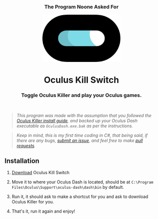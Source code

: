 <h3 align="center">The Program Noone Asked For</h3>
<p align="center">
    <img src="./icon.png" width="256px" />
</p>
<h1 align="center"> Oculus Kill Switch </h1>

<h3 align="center">Toggle Oculus Killer and play your Oculus games.</h3>

<br>

> _This program was made with the assumption that you followed the [Oculus Killer install guide](https://github.com/LibreQuest/OculusKiller#installation), and backed up your Oculus Dash executable as `OculusDash.exe.bak` as per the instructions._

> _Keep in mind, this is my first time coding in C#, that being said, if there are any bugs, [submit an issue](https://github.com/kckarnige/OculusKillSwitch/issues), and feel free to make [pull requests](https://github.com/kckarnige/OculusKillSwitch/pulls)._


## Installation

1. [Download](https://github.com/kckarnige/OculusKillSwitch/releases) Oculus Kill Switch

2. Move it to where your Oculus Dash is located, should be at `C:\Program Files\Oculus\Support\oculus-dash\dash\bin` by default.

3. Run it, it should ask to make a shortcut for you and ask to download Oculus Killer for you.

4. That's it, run it again and enjoy!